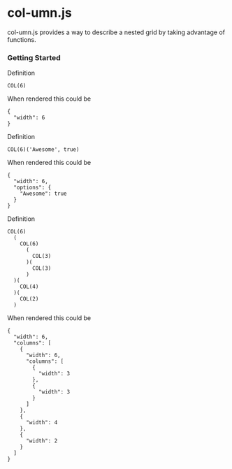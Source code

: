 col-umn.js
==========

col-umn.js provides a way to describe a nested grid by taking advantage of functions.

### Getting Started

Definition

    COL(6)

When rendered this could be

    {
      "width": 6
    }

Definition

    COL(6)('Awesome', true)

When rendered this could be

    {
      "width": 6,
      "options": {
        "Awesome": true
      }
    }

Definition

    COL(6)
      (
        COL(6)
          (
            COL(3)
          )(
            COL(3)
          )
      )(
        COL(4)
      )(
        COL(2)
      )

When rendered this could be

    {
      "width": 6,
      "columns": [
        {
          "width": 6,
          "columns": [
            {
              "width": 3
            },
            {
              "width": 3
            }
          ]
        },
        {
          "width": 4
        },
        {
          "width": 2
        }
      ]
    }





    




